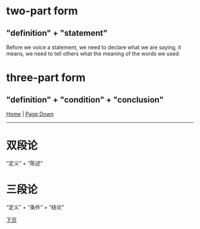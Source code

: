 # two-part form

## "definition" + "statement"

<!-- When we try to say something new to the others, we know to define it -->
<!-- Every language  -->
Before we voice a statement, we need to declare what we are saying, it means, we need to tell others what the meaning of the words we used. 

# three-part form

## "definition" + "condition" + "conclusion"

[Home](Home#content-----目录) | [Page Down](1)

---

# 双段论

“定义” + “陈述”

# 三段论

“定义” + “条件” + “结论”


[下页](1)
